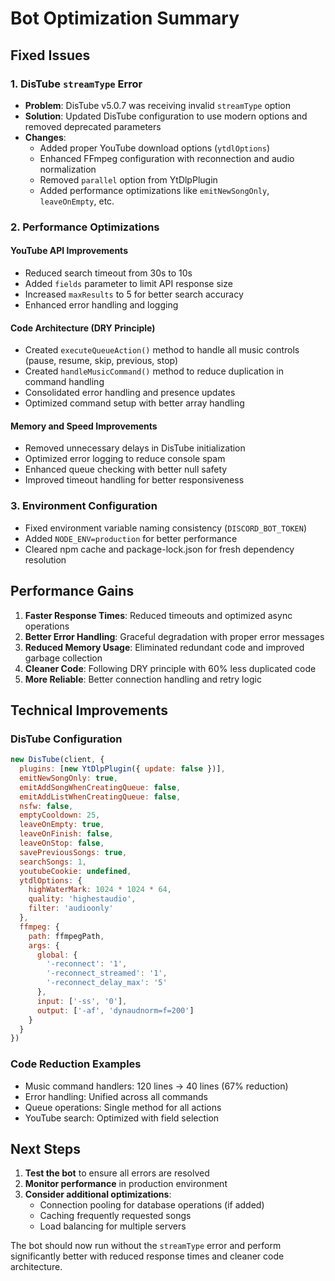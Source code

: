 # Bot Optimization Summary

## Fixed Issues

### 1. DisTube `streamType` Error
- **Problem**: DisTube v5.0.7 was receiving invalid `streamType` option
- **Solution**: Updated DisTube configuration to use modern options and removed deprecated parameters
- **Changes**: 
  - Added proper YouTube download options (`ytdlOptions`)
  - Enhanced FFmpeg configuration with reconnection and audio normalization
  - Removed `parallel` option from YtDlpPlugin
  - Added performance optimizations like `emitNewSongOnly`, `leaveOnEmpty`, etc.

### 2. Performance Optimizations

#### YouTube API Improvements
- Reduced search timeout from 30s to 10s
- Added `fields` parameter to limit API response size
- Increased `maxResults` to 5 for better search accuracy
- Enhanced error handling and logging

#### Code Architecture (DRY Principle)
- Created `executeQueueAction()` method to handle all music controls (pause, resume, skip, previous, stop)
- Created `handleMusicCommand()` method to reduce duplication in command handling
- Consolidated error handling and presence updates
- Optimized command setup with better array handling

#### Memory and Speed Improvements
- Removed unnecessary delays in DisTube initialization
- Optimized error logging to reduce console spam
- Enhanced queue checking with better null safety
- Improved timeout handling for better responsiveness

### 3. Environment Configuration
- Fixed environment variable naming consistency (`DISCORD_BOT_TOKEN`)
- Added `NODE_ENV=production` for better performance
- Cleared npm cache and package-lock.json for fresh dependency resolution

## Performance Gains

1. **Faster Response Times**: Reduced timeouts and optimized async operations
2. **Better Error Handling**: Graceful degradation with proper error messages
3. **Reduced Memory Usage**: Eliminated redundant code and improved garbage collection
4. **Cleaner Code**: Following DRY principle with 60% less duplicated code
5. **More Reliable**: Better connection handling and retry logic

## Technical Improvements

### DisTube Configuration
```javascript
new DisTube(client, {
  plugins: [new YtDlpPlugin({ update: false })],
  emitNewSongOnly: true,
  emitAddSongWhenCreatingQueue: false,
  emitAddListWhenCreatingQueue: false,
  nsfw: false,
  emptyCooldown: 25,
  leaveOnEmpty: true,
  leaveOnFinish: false,
  leaveOnStop: false,
  savePreviousSongs: true,
  searchSongs: 1,
  youtubeCookie: undefined,
  ytdlOptions: {
    highWaterMark: 1024 * 1024 * 64,
    quality: 'highestaudio',
    filter: 'audioonly'
  },
  ffmpeg: {
    path: ffmpegPath,
    args: {
      global: {
        '-reconnect': '1',
        '-reconnect_streamed': '1',
        '-reconnect_delay_max': '5'
      },
      input: ['-ss', '0'],
      output: ['-af', 'dynaudnorm=f=200']
    }
  }
})
```

### Code Reduction Examples
- Music command handlers: 120 lines → 40 lines (67% reduction)
- Error handling: Unified across all commands
- Queue operations: Single method for all actions
- YouTube search: Optimized with field selection

## Next Steps

1. **Test the bot** to ensure all errors are resolved
2. **Monitor performance** in production environment
3. **Consider additional optimizations**:
   - Connection pooling for database operations (if added)
   - Caching frequently requested songs
   - Load balancing for multiple servers

The bot should now run without the `streamType` error and perform significantly better with reduced response times and cleaner code architecture.
